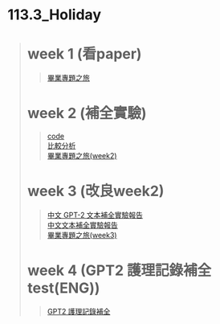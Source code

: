 # 113.3_Holiday
> # week 1 (看paper)
>> [畢業專題之旅](https://github.com/marcoleung052/113.3_holiday/blob/95c5b2fe34dcb28e9d79e027540e06f4e40c047e/week1/%E7%95%A2%E6%A5%AD%E5%B0%88%E9%A1%8C%E4%B9%8B%E6%97%85.pdf "游標顯示")  
> # week 2 (補全實驗)
>> [code](https://github.com/marcoleung052/113.3_holiday/blob/95c5b2fe34dcb28e9d79e027540e06f4e40c047e/week2/test.ipynb "游標顯示")  <br>
>> [比較分析](https://github.com/marcoleung052/113.3_holiday/blob/95c5b2fe34dcb28e9d79e027540e06f4e40c047e/week2/%E6%AF%94%E8%BC%83%E5%88%86%E6%9E%90.pdf "游標顯示") <br>
>> [畢業專題之旅(week2)](https://github.com/marcoleung052/113.3_holiday/blob/95c5b2fe34dcb28e9d79e027540e06f4e40c047e/week2/%E7%95%A2%E6%A5%AD%E5%B0%88%E9%A1%8C%E4%B9%8B%E6%97%85(week2).pdf "游標顯示")
> # week 3 (改良week2)
>> [中文 GPT-2 文本補全實驗報告](https://github.com/marcoleung052/113.3_holiday/blob/4f9acc859b4b3513e01cc6e8fd43f3ec9ea95703/week3/README1.md "游標顯示")  <br>
>> [中文文本補全實驗報告](https://github.com/marcoleung052/113.3_holiday/blob/d7c9b27545714945e80333f956f3bbe571bcb27b/week3/README2.md "游標顯示") <br>
>> [畢業專題之旅(week3)](https://github.com/marcoleung052/113.3_holiday/blob/96a02c665ac6ff61b86ea176b1e70811c7d4348f/week3/%E7%95%A2%E6%A5%AD%E5%B0%88%E9%A1%8C%E4%B9%8B%E6%97%85%20(week3).pdf "游標顯示")
> # week 4 (GPT2 護理記錄補全 test(ENG))
>> [GPT2 護理記錄補全](https://github.com/marcoleung052/113.3_holiday/blob/16b4d49c704f2f2a4e91b65991d72712202f02f2/week4/README3.md "游標顯示")  <br>
